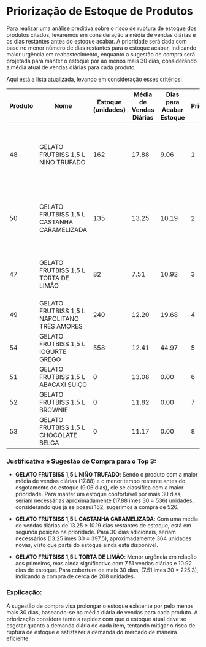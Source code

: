 
# Priorização de Estoque de Produtos

Para realizar uma análise preditiva sobre o risco de ruptura de estoque dos produtos citados, levaremos em consideração a média de vendas diárias e os dias restantes antes do estoque acabar. A prioridade será dada com base no menor número de dias restantes para o estoque acabar, indicando maior urgência em reabastecimento, enquanto a sugestão de compra será projetada para manter o estoque por ao menos mais 30 dias, considerando a média atual de vendas diárias para cada produto.

Aqui está a lista atualizada, levando em consideração esses critérios:

| Produto | Nome | Estoque (unidades) | Média de Vendas Diárias | Dias para Acabar Estoque | Prioridade | Justificativa Top 3 | Sugestão de Compra |
|---------|------|--------------------|-------------------------|--------------------------|------------|---------------------|--------------------|
| 48      | GELATO FRUTBISS 1,5 L NIÑO TRUFADO | 162                | 17.88                   | 9.06                     | 1          | Maior média de vendas diárias e menor número de dias para acabar o estoque. | 526                |
| 50      | GELATO FRUTBISS 1,5 L CASTANHA CARAMELIZADA | 135                | 13.25                   | 10.19                    | 2          | Elevada média de vendas diárias associada a baixo estoque restante. | 364                |
| 47      | GELATO FRUTBISS 1,5 L TORTA DE LIMÃO | 82                 | 7.51                    | 10.92                    | 3          | Menos urgente, porém com bom volume de vendas diárias. | 208                |
| 49      | GELATO FRUTBISS 1,5 L NAPOLITANO TRÊS AMORES | 240                | 12.20                   | 19.68                    | 4          |  | 335                |
| 54      | GELATO FRUTBISS 1,5 L IOGURTE GREGO | 558                | 12.41                   | 44.97                    | 5          |  | 341                |
| 51      | GELATO FRUTBISS 1,5 L ABACAXI SUIÇO | 0                  | 13.08                   | 0.00                     | 6          |  | 361                |
| 52      | GELATO FRUTBISS 1,5 L BROWNIE | 0                  | 11.82                   | 0.00                     | 7          |  | 326                |
| 53      | GELATO FRUTBISS 1,5 L CHOCOLATE BELGA | 0                  | 11.17                   | 0.00                     | 8          |  | 308                |

### Justificativa e Sugestão de Compra para o Top 3:

- **GELATO FRUTBISS 1,5 L NIÑO TRUFADO**: Sendo o produto com a maior média de vendas diárias (17.88) e o menor tempo restante antes do esgotamento do estoque (9.06 dias), ele se classifica com a maior prioridade. Para manter um estoque confortável por mais 30 dias, seriam necessárias aproximadamente \(17.88 	imes 30 = 536\) unidades, considerando que já se possui 162, sugerimos a compra de 526.
  
- **GELATO FRUTBISS 1,5 L CASTANHA CARAMELIZADA**: Com uma média de vendas diárias de 13.25 e 10.19 dias restantes de estoque, está em segunda posição na prioridade. Para 30 dias adicionais, seriam necessários \(13.25 	imes 30 = 397.5\), aproximadamente 364 unidades novas, visto que parte do estoque ainda está disponível.
  
- **GELATO FRUTBISS 1,5 L TORTA DE LIMÃO**: Menor urgência em relação aos primeiros, mas ainda significativo com 7.51 vendas diárias e 10.92 dias de estoque. Para cobertura de mais 30 dias, \(7.51 	imes 30 = 225.3\), indicando a compra de cerca de 208 unidades.

### Explicação:

A sugestão de compra visa prolongar o estoque existente por pelo menos mais 30 dias, baseando-se na média diária de vendas para cada produto. A priorização considera tanto a rapidez com que o estoque atual deve se esgotar quanto a demanda diária de cada item, tentando mitigar o risco de ruptura de estoque e satisfazer a demanda do mercado de maneira eficiente.
